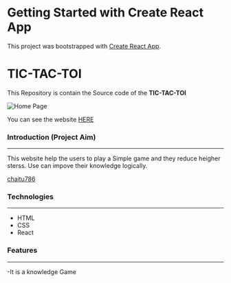 # Getting Started with Create React App

This project was bootstrapped with [Create React App](https://github.com/facebook/create-react-app).

# TIC-TAC-TOI

This Repository is contain the Source code of the __TIC-TAC-TOI__

![Home Page](https://i5.walmartimages.com/asr/c73769b6-1a6b-4d5e-b20d-a97f456e0e91_1.bf92ccb460901176fb79fac656c23687.jpeg?odnWidth=1000&odnHeight=1000&odnBg=ffffff "Home Page")

You can see the website [HERE](https://lively-palmier-8c5425.netlify.app/)

### Introduction (Project Aim)
<hr/>
This website help the users to play a Simple game and they reduce heigher sterss. Use can impove their knowledge logically. 

[chaitu786](https://github.com/chaitu786)

### Technologies
<hr />

- HTML
- CSS
- React

### Features
<hr/>

-It is a knowledge Game 


